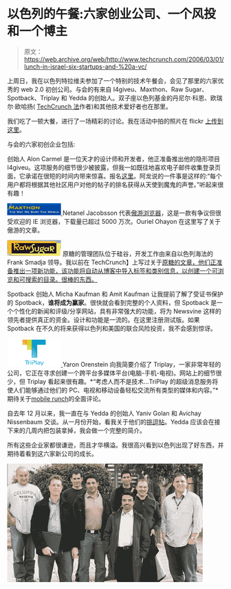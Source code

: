 # 以色列的午餐:六家创业公司、一个风投和一个博主

> 原文：<https://web.archive.org/web/http://www.techcrunch.com/2006/03/01/lunch-in-israel-six-startups-and-%20a-vc/>

上周日，我在以色列特拉维夫参加了一个特别的技术午餐会，会见了那里的六家优秀的 web 2.0 初创公司。与会的有来自 I4giveu、Maxthon、Raw Sugar、Spotback、Triplay 和 Yedda 的创始人。双子座以色列基金的丹尼尔·科恩、欧瑞尔·欧哈扬( [TechCrunch 法](https://web.archive.org/web/20090108212222/http://fr.techcrunch.com/)作者)和其他技术爱好者也在那里。

我们吃了一顿大餐，进行了一场精彩的讨论。我在活动中拍的照片在 flickr [上传到这里](https://web.archive.org/web/20090108212222/http://www.flickr.com/photos/michaelarrington/tags/techcrunchtelaviv/)。

与会的六家初创企业包括:

创始人 Alon Carmel 是一位天才的设计师和开发者，他正准备推出他的隐形项目 I4giveu。这项服务的细节很少被披露，但我一如既往地喜欢电子邮件收集登录页面，它承诺在很短的时间内带来惊喜。报名[这里](https://web.archive.org/web/20090108212222/http://www.i4giveu.com/)。阿龙说的一件事是这样的:“每个用户都将根据其他社区用户对他的帖子的排名获得从天使到魔鬼的声誉。”听起来很有趣！

[![](img/c46c1f8375072f9130396598e60bad2f.png) ](https://web.archive.org/web/20090108212222/http://www.maxthon.com/) Netanel Jacobsson 代表[傲游浏览器](https://web.archive.org/web/20090108212222/http://www.maxthon.com/)，这是一款有争议但很受欢迎的 IE 浏览器，下载量已超过 5000 万次。Ouriel Ohayon 在这里写了关于傲游的文章。

[![](img/13b47a4a4025b2223ae63c5fedcd1ad9.png)](https://web.archive.org/web/20090108212222/http://www.rawsugar.com/) 原糖的管理团队位于硅谷，开发工作由来自以色列海法的 Frank Smadja 领导。我以前在 TechCrunch】上写过关于[原糖的文章，他们正准备推出一项新功能，该功能将自动从博客中导入标签和类别信息，以创建一个可浏览和可搜索的目录。很棒的东西。](https://web.archive.org/web/20090108212222/http://www.techcrunch.com/tag/Raw-Sugar/)

Spotback 创始人 Micha Kaufman 和 Amit Kaufman 让我提前了解了受证书保护的 Spotback，**谁将成为赢家**。很快就会看到完整的个人资料，但 Spotback 是一个个性化的新闻和评级/分享网站，具有非常强大的功能，将为 Newsvine 这样的领先者提供真正的资金。设计和功能是一流的。在这里注册测试版。如果 Spotback 在不久的将来获得以色列和美国的联合风险投资，我不会感到惊讶。

[![](img/c72063d07ab6e2b4cd2e0c09123bfc9d.png) ](https://web.archive.org/web/20090108212222/http://www.triplay.com/) Yaron Orenstein 向我简要介绍了 Triplay，一家非常年轻的公司，它正在寻求创建一个跨平台多媒体平台(电脑-手机-电视)。网站上的细节很少，但 Triplay 看起来很有趣。*“考虑人而不是技术…TriPlay 的超级消息服务将使人们能够通过他们的 PC、电视和移动设备轻松交流所有类型的媒体和内容。”*期待关于[mobile runch](https://web.archive.org/web/20090108212222/http://www.mobilecrunch.com/)的全面评论。

自去年 12 月以来，我一直在与 Yedda 的创始人 Yaniv Golan 和 Avichay Nissenbaum 交谈。从一月份开始，看我关于他们的[挑逗帖](https://web.archive.org/web/20090108212222/http://www.techcrunch.com/2006/01/25/community-search-with-yedda/)。Yedda 应该会在接下来的几周内把包装拿掉，我会做一个完整的简介。

所有这些企业家都很谦逊，而且才华横溢。我很高兴看到以色列出现了好东西，并期待着看到这六家新公司的成长。

![](img/0eaf7d251a3291681882aaa91c640f06.png)